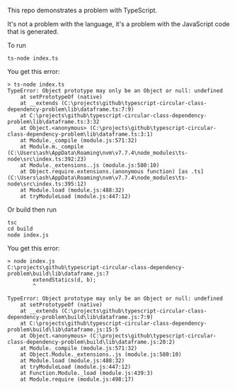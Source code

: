 This repo demonstrates a problem with TypeScript.

It's not a problem with the language, it's a problem with the JavaScript code that is generated.

To run

    ts-node index.ts

You get this error:

    > ts-node index.ts
    TypeError: Object prototype may only be an Object or null: undefined
        at setPrototypeOf (native)
        at __extends (C:\projects\github\typescript-circular-class-dependency-problem\lib\dataframe.ts:7:9)
        at C:\projects\github\typescript-circular-class-dependency-problem\lib\dataframe.ts:3:32
        at Object.<anonymous> (C:\projects\github\typescript-circular-class-dependency-problem\lib\dataframe.ts:3:1)
        at Module._compile (module.js:571:32)
        at Module.m._compile (C:\Users\ash\AppData\Roaming\nvm\v7.7.4\node_modules\ts-node\src\index.ts:392:23)
        at Module._extensions..js (module.js:580:10)
        at Object.require.extensions.(anonymous function) [as .ts] (C:\Users\ash\AppData\Roaming\nvm\v7.7.4\node_modules\ts-node\src\index.ts:395:12)
        at Module.load (module.js:488:32)
        at tryModuleLoad (module.js:447:12)


Or build then run

    tsc
    cd build
    node index.js


You get this error:

    > node index.js
    C:\projects\github\typescript-circular-class-dependency-problem\build\lib\dataframe.js:7
            extendStatics(d, b);
            ^

    TypeError: Object prototype may only be an Object or null: undefined
        at setPrototypeOf (native)
        at __extends (C:\projects\github\typescript-circular-class-dependency-problem\build\lib\dataframe.js:7:9)
        at C:\projects\github\typescript-circular-class-dependency-problem\build\lib\dataframe.js:15:5
        at Object.<anonymous> (C:\projects\github\typescript-circular-class-dependency-problem\build\lib\dataframe.js:20:2)
        at Module._compile (module.js:571:32)
        at Object.Module._extensions..js (module.js:580:10)
        at Module.load (module.js:488:32)
        at tryModuleLoad (module.js:447:12)
        at Function.Module._load (module.js:439:3)
        at Module.require (module.js:498:17)